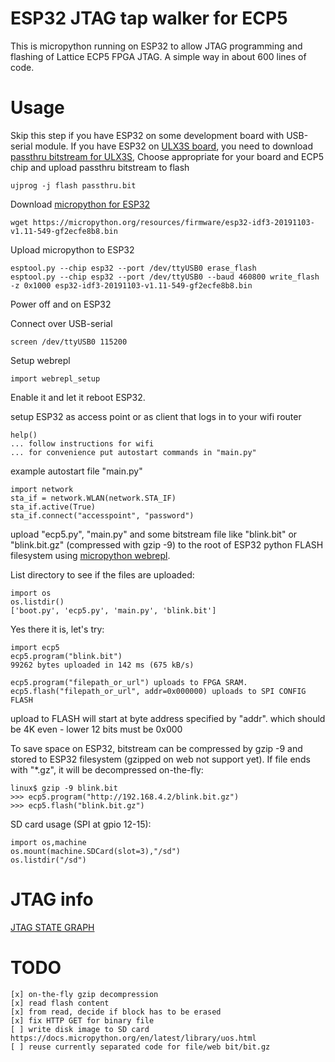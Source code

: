 # ESP32 JTAG tap walker for ECP5

This is micropython running on ESP32 to allow
JTAG programming and flashing of Lattice ECP5 FPGA JTAG.
A simple way in about 600 lines of code.

# Usage

Skip this step if you have ESP32 on some development board with USB-serial module.
If you have ESP32 on [ULX3S board](https://github.com/emard/ulx3s), you need to 
download [passthru bitstream for ULX3S](https://github.com/emard/ulx3s-bin/tree/master/fpga/passthru),
Choose appropriate for your board and ECP5 chip and upload passthru bitstream to flash

    ujprog -j flash passthru.bit

Download [micropython for ESP32](https://micropython.org/download#esp32)

    wget https://micropython.org/resources/firmware/esp32-idf3-20191103-v1.11-549-gf2ecfe8b8.bin

Upload micropython to ESP32

    esptool.py --chip esp32 --port /dev/ttyUSB0 erase_flash
    esptool.py --chip esp32 --port /dev/ttyUSB0 --baud 460800 write_flash -z 0x1000 esp32-idf3-20191103-v1.11-549-gf2ecfe8b8.bin

Power off and on ESP32

Connect over USB-serial

    screen /dev/ttyUSB0 115200

Setup webrepl

    import webrepl_setup

Enable it and let it reboot ESP32.

setup ESP32 as access point
or as client that logs in to your wifi router

    help()
    ... follow instructions for wifi
    ... for convenience put autostart commands in "main.py"

example autostart file "main.py"

    import network
    sta_if = network.WLAN(network.STA_IF)
    sta_if.active(True)
    sta_if.connect("accesspoint", "password")

upload "ecp5.py", "main.py" and some bitstream file like "blink.bit" or
"blink.bit.gz" (compressed with gzip -9) to
the root of ESP32 python FLASH filesystem
using [micropython webrepl](http://micropython.org/webrepl).

List directory to see if the files are uploaded:

    import os
    os.listdir()
    ['boot.py', 'ecp5.py', 'main.py', 'blink.bit']

Yes there it is, let's try:

    import ecp5
    ecp5.program("blink.bit") 
    99262 bytes uploaded in 142 ms (675 kB/s)

    ecp5.program("filepath_or_url") uploads to FPGA SRAM.
    ecp5.flash("filepath_or_url", addr=0x000000) uploads to SPI CONFIG FLASH

upload to FLASH will start at byte address specified by "addr".
which should be 4K even - lower 12 bits must be 0x000

To save space on ESP32, bitstream can be compressed by gzip -9
and stored to ESP32 filesystem (gzipped on web not support yet).
If file ends with "*.gz", it will be decompressed on-the-fly:

    linux$ gzip -9 blink.bit
    >>> ecp5.program("http://192.168.4.2/blink.bit.gz")
    >>> ecp5.flash("blink.bit.gz")

SD card usage (SPI at gpio 12-15):

    import os,machine
    os.mount(machine.SDCard(slot=3),"/sd")
    os.listdir("/sd")

# JTAG info

[JTAG STATE GRAPH](https://www.xjtag.com/about-jtag/jtag-a-technical-overview/tap_state_machine1)

# TODO

    [x] on-the-fly gzip decompression
    [x] read flash content
    [x] from read, decide if block has to be erased
    [x] fix HTTP GET for binary file
    [ ] write disk image to SD card https://docs.micropython.org/en/latest/library/uos.html
    [ ] reuse currently separated code for file/web bit/bit.gz
